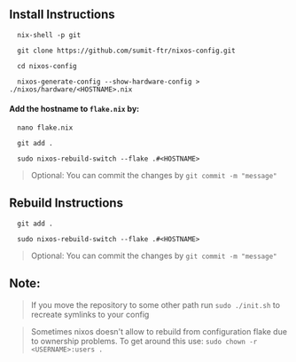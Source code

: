 ## Install Instructions
```
  nix-shell -p git
```
```
  git clone https://github.com/sumit-ftr/nixos-config.git
```
```
  cd nixos-config
```
```
  nixos-generate-config --show-hardware-config > ./nixos/hardware/<HOSTNAME>.nix
```
#### Add the hostname to `flake.nix` by:
```
  nano flake.nix
```
```
  git add .
```
```
  sudo nixos-rebuild-switch --flake .#<HOSTNAME>
```
> Optional: You can commit the changes by `git commit -m "message"`

## Rebuild Instructions
```
  git add .
```
```
  sudo nixos-rebuild-switch --flake .#<HOSTNAME>
```
> Optional: You can commit the changes by `git commit -m "message"`

## Note:
> If you move the repository to some other path run `sudo ./init.sh` to recreate symlinks to your config

> Sometimes nixos doesn't allow to rebuild from configuration flake due to ownership problems. To get around this use: `sudo chown -r <USERNAME>:users .`
